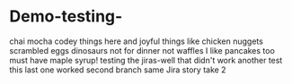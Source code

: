 # Demo-testing-
chai
mocha 
codey things here 
and joyful things like chicken nuggets 
scrambled eggs
dinosaurs not for dinner
not waffles 
I like pancakes too
must have maple syrup!
testing the jiras-well that didn't work 
another test 
this last one worked 
second branch same Jira story 
take 2
